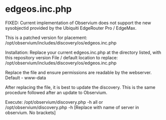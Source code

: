 # edgeos.inc.php
FIXED: Current implementation of Observium does not support the new sysobjectid provided by the Ubiquiti EdgeRouter Pro / EdgeMax. 

This is a patched version for placement: /opt/observium/includes/discovery/os/edgeos.inc.php

Installation:
Replace your current edgeos.inc.php at the directory listed, with this repository version
File / default location to replace: 
/opt/observium/includes/discovery/os/edgeos.inc.php

Replace the file and ensure permissions are readable by the webserver. Default - www-data

After replacing the file, it is best to update the discovery. This is the same procedure followed after an update to Observium.

Execute: /opt/observium/discovery.php -h all
or 
/opt/observium/discovery.php -h [Replace with name of server in observium. No brackets]
